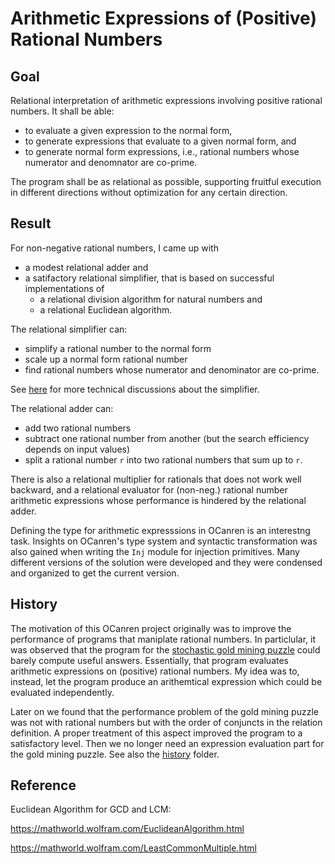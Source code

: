 # Arithmetic Expressions of (Positive) Rational Numbers

## Goal

Relational interpretation of arithmetic expressions involving positive rational numbers.
It shall be able:

- to evaluate a given expression to the normal form,
- to generate expressions that evaluate to a given normal form, and
- to generate normal form expressions, i.e., rational numbers whose numerator and denomnator are co-prime.

The program shall be as relational as
possible, supporting fruitful execution in different directions without optimization
for any certain direction.

## Result

For non-negative rational numbers,
I came up with
- a modest relational adder and
- a satifactory relational simplifier, that is  based on successful implementations of 
    - a relational division algorithm for natural numbers and
    - a relational Euclidean algorithm.

The relational simplifier can:

- simplify a rational number to the normal form
- scale up a normal form rational number 
- find rational numbers whose numerator and denominator are co-prime.

See [here](history/Solution_I) for more technical discussions about the simplifier.

The relational adder can:

- add two rational numbers
- subtract one rational number from another (but the search efficiency depends on input values)
- split a rational number `r` into two rational numbers  that sum up to `r`.

There is also a relational multiplier for rationals that does not work well backward,
and a relational evaluator for (non-neg.) rational number arithmetic expressions
whose  performance is hindered by the relational adder.

Defining the type for arithmetic expresssions in OCanren is an
interestng task. Insights on OCanren's type system and syntactic transformation was also gained
when writing the `Inj` module for injection primitives. Many different versions of the solution
were developed and they were condensed and organized to get the current version. 

## History

The motivation of this OCanren project originally was to improve the performance of
programs that maniplate rational numbers. In particlular, it was observed that the
program for the [stochastic gold mining puzzle](../Gold_Mining) could barely
compute useful answers. 
 Essentially, that program evaluates arithmetic expressions
 on  (positive) rational numbers. My idea was to, instead, let the program
 produce an arithemtical expression which could be evaluated independently.
 

Later on we found that the performance problem of the gold mining puzzle was not with
rational numbers but with the order of conjuncts in the relation definition. A proper treatment of
this aspect improved the program to a satisfactory level. Then we no longer need an
expression evaluation part for the gold mining puzzle. See also the [history](history) folder.



## Reference

Euclidean Algorithm for GCD and LCM:

https://mathworld.wolfram.com/EuclideanAlgorithm.html

https://mathworld.wolfram.com/LeastCommonMultiple.html